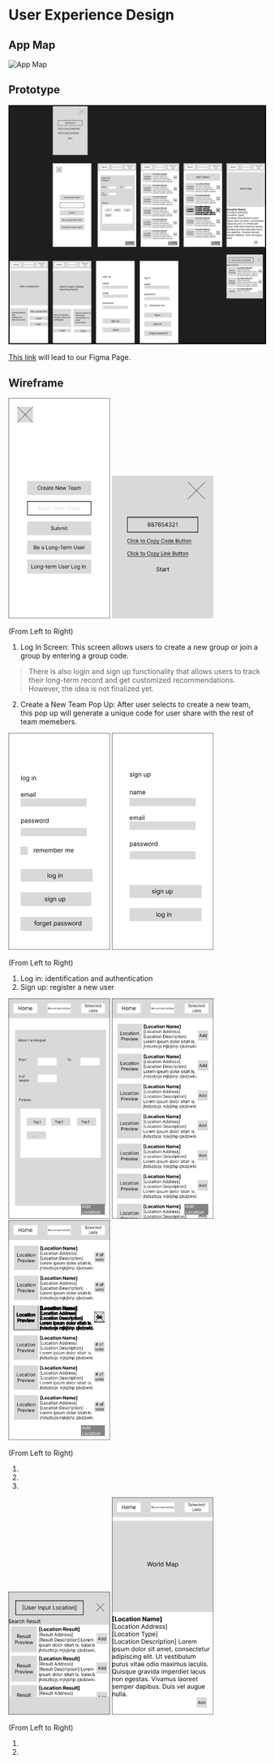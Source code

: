 # User Experience Design

## App Map
<img src="ux-design/App Map.png" width="1000" alt="App Map"> 

## Prototype
<img src="ux-design/prototype/Prototype.png" width="700" alt="App Map" style="border: 2px solid black"> 


[This link](https://www.figma.com/file/JiddLa3f4jKg5Qyvdls1fz/Team-Decider-Prototype?node-id=0%3A1) will lead to our Figma Page.

## Wireframe

<img src="ux-design/Agile-Team%20Decider%20Wireframe/Landing%20page/Createjointeam.png" width="200" alt="Landing Screen"> <img src="ux-design/Agile-Team%20Decider%20Wireframe/CreateNew.png" width="200" alt="Create A New Group Screen">

(From Left to Right)

1. Log In Screen: This screen allows users to create a new group or join a group by entering a group code.
>There is also login and sign up functionality that allows users to track their long-term record and get customized recommendations. However, the idea is not finalized yet.
2. Create a New Team Pop Up: After user selects to create a new team, this pop up will generate a unique code for user share with the rest of team memebers.

<img src="ux-design/Agile-Team%20Decider%20Wireframe/LogIn.png" width="200" alt="Log In Screen"> <img src="ux-design/Agile-Team%20Decider%20Wireframe/SignUp.png" width="200" alt="Sign Up Screen">

(From Left to Right)

1. Log in: identification and authentication
2. Sign up: register a new user

<img src="ux-design/Agile-Team%20Decider%20Wireframe/HomeScreen.png" width="200" alt="Home/User Info Screen"> <img src="ux-design/Agile-Team%20Decider%20Wireframe/Recommend.png" width="200" alt="Recommendations Screen"> <img src="ux-design/Agile-Team%20Decider%20Wireframe/ResultList.png" width="200" alt="Selected/Result Screen">

(From Left to Right)

1. 
2. 
3. 

<img src="ux-design/Agile-Team%20Decider%20Wireframe/Add-Location-Popover.png" width="200" alt="Add Location Screen"> <img src="ux-design/Agile-Team%20Decider%20Wireframe/LocationDetail.png" width="200" alt="Location Details Screen">

(From Left to Right)

1. 
2. 

